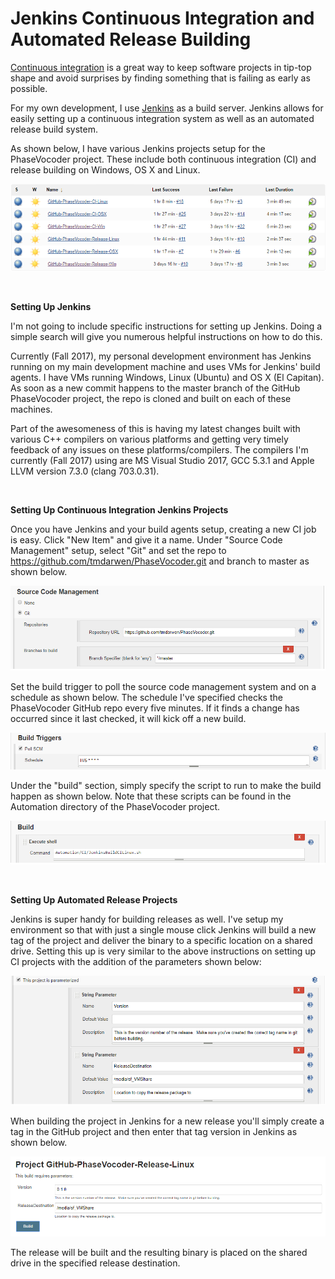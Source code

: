 Jenkins Continuous Integration and Automated Release Building
=============================================================

[Continuous integration](https://en.wikipedia.org/wiki/Continuous_integration) is a great way to keep software projects in tip-top shape and avoid surprises by finding something that is failing as early as possible.  

For my own development, I use [Jenkins](https://jenkins.io/) as a build server.  Jenkins allows for easily setting up a continuous integration system as well as an automated release build system.

As shown below, I have various Jenkins projects setup for the PhaseVocoder project.  These include both continuous integration (CI) and release building on Windows, OS X and Linux.

![Jenkins PhaseVocoder Projects](Images/JenkinsPhaseVocoderGitHubProjects.png)


 

**Setting Up Jenkins**

I'm not going to include specific instructions for setting up Jenkins.  Doing a simple search will give you numerous helpful instructions on how to do this.

Currently (Fall 2017), my personal development environment has Jenkins running on my main development machine and uses VMs for Jenkins' build agents.  I have VMs running Windows, Linux (Ubuntu) and OS X (El Capitan).  As soon as a new commit happens to the master branch of the GitHub PhaseVocoder project, the repo is cloned and built on each of these machines.

Part of the awesomeness of this is having my latest changes built with various C++ compilers on various platforms and getting very timely feedback of any issues on these platforms/compilers.  The compilers I'm currently (Fall 2017) using are MS Visual Studio 2017, GCC 5.3.1 and Apple LLVM version 7.3.0 (clang 703.0.31). 


 

**Setting Up Continuous Integration Jenkins Projects**

Once you have Jenkins and your build agents setup, creating a new CI job is easy.  Click "New Item" and give it a name.  Under "Source Code Management" setup, select "Git" and set the repo to https://github.com/tmdarwen/PhaseVocoder.git and branch to master as shown below.

![Jenkins Source Code Management](Images/JenkinsSourceCodeManagement.png)

Set the build trigger to poll the source code management system and on a schedule as shown below.  The schedule I've specified checks the PhaseVocoder GitHub repo every five minutes.  If it finds a change has occurred since it last checked, it will kick off a new build.

![Jenkins Build Triggers](Images/JenkinsBuildTriggers.png)

Under the "build" section, simply specify the script to run to make the build happen as shown below.  Note that these scripts can be found in the Automation directory of the PhaseVocoder project.

![Jenkins Build](Images/JenkinsBuild.png)

 

**Setting Up Automated Release Projects**

Jenkins is super handy for building releases as well.  I've setup my environment so that with just a single mouse click Jenkins will build a new tag of the project and deliver the binary to a specific location on a shared drive.  Setting this up is very similar to the above instructions on setting up CI projects with the addition of the parameters shown below:

![Jenkins Parameters](Images/JenkinsParameters.png)

When building the project in Jenkins for a new release you'll simply create a tag in the GitHub project and then enter that tag version in Jenkins as shown below.

![Jenkins Release Build](Images/JenkinsReleaseBuild.png)

The release will be built and the resulting binary is placed on the shared drive in the specified release destination.
